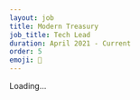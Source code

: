 ```yaml
---
layout: job
title: Modern Treasury
job_title: Tech Lead
duration: April 2021 - Current
order: 5
emoji: 💸
---
```


Loading...
